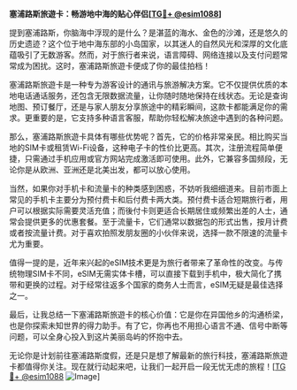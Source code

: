 **塞浦路斯旅遊卡：畅游地中海的贴心伴侣[[TG💪+ @esim1088](https://t.me/s/esim1088)]**

提到塞浦路斯，你脑海中浮现的是什么？是湛蓝的海水、金色的沙滩，还是悠久的历史遗迹？这个位于地中海东部的小岛国家，以其迷人的自然风光和深厚的文化底蕴吸引了无数游客。然而，对于旅行者来说，语言障碍、网络连接以及支付问题常常成为困扰。这时，塞浦路斯旅遊卡便成了你的最佳拍档！

塞浦路斯旅遊卡是一种专为游客设计的通讯与旅游解决方案。它不仅提供优质的本地电话通话服务，还包含无限数据流量，让你随时随地保持在线状态。无论是查询地图、预订餐厅，还是与家人朋友分享旅途中的精彩瞬间，这款卡都能满足你的需求。更重要的是，它支持多种语言客服，帮助你轻松解决旅途中遇到的各种问题。

那么，塞浦路斯旅遊卡具体有哪些优势呢？首先，它的价格非常亲民。相比购买当地的SIM卡或租赁Wi-Fi设备，这种电子卡的性价比更高。其次，注册流程简单便捷，只需通过手机应用或官方网站完成激活即可使用。此外，它兼容多国频段，无论你是从欧洲、亚洲还是北美出发，都可以放心使用。

当然，如果你对手机卡和流量卡的种类感到困惑，不妨听我细细道来。目前市面上常见的手机卡主要分为预付费卡和后付费卡两大类。预付费卡适合短期旅行者，用户可以根据实际需要灵活充值；而後付卡则更适合长期居住或频繁出差的人士，通常会提供更多的优惠套餐。至于流量卡，它们通常以数据包的形式出售，按月计费或者按流量计费。对于喜欢拍照发朋友圈的小伙伴来说，选择一款不限速的流量卡尤为重要。

值得一提的是，近年来兴起的eSIM技术更是为旅行者带来了革命性的改变。与传统物理SIM卡不同，eSIM无需实体卡槽，可以直接下载到手机中，极大简化了携带和更换的过程。对于经常往返多个国家的商务人士而言，eSIM无疑是最佳选择之一。

最后，让我总结一下塞浦路斯旅遊卡的核心价值：它是你在异国他乡的沟通桥梁，也是你探索未知世界的得力助手。有了它，你再也不用担心语言不通、信号中断等问题，可以全身心投入到这片美丽岛屿的怀抱中去。

无论你是计划前往塞浦路斯度假，还是只是想了解最新的旅行科技，塞浦路斯旅遊卡都值得你关注。现在就行动起来吧，让我们一起开启一段无忧无虑的旅程！[[TG💪+ @esim1088](https://t.me/s/esim1088) ![Image](https://i.postimg.cc/4NQfJmqS/Snipaste-2025-05-13-00-14-12.png)]
